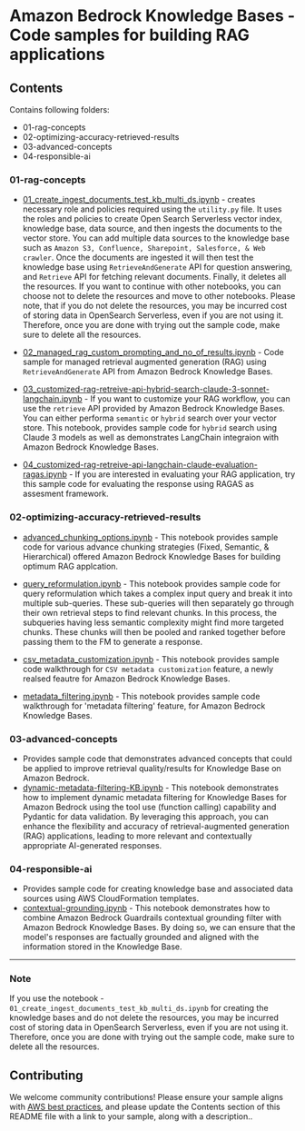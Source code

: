 # Amazon Bedrock Knowledge Bases  - Code samples for building RAG applications

## Contents
Contains following folders: 
- 01-rag-concepts
- 02-optimizing-accuracy-retrieved-results
- 03-advanced-concepts
- 04-responsible-ai

### 01-rag-concepts
- [01_create_ingest_documents_test_kb_multi_ds.ipynb](./01-rag-concepts/01_create_ingest_documents_test_kb_multi_ds.ipynb) - creates necessary role and policies required using the `utility.py` file. It uses the roles and policies to create Open Search Serverless vector index, knowledge base, data source, and then ingests the documents to the vector store. You can add multiple data sources to the knowledge base such as `Amazon S3, Confluence, Sharepoint, Salesforce, & Web crawler`. Once the documents are ingested it will then test the knowledge base using `RetrieveAndGenerate` API for question answering, and `Retrieve` API for fetching relevant documents. Finally, it deletes all the resources. If you want to continue with other notebooks, you can choose not to delete the resources and move to other notebooks. Please note, that if you do not delete the resources, you may be incurred cost of storing data in OpenSearch Serverless, even if you are not using it. Therefore, once you are done with trying out the sample code, make sure to delete all the resources. 

- [02_managed_rag_custom_prompting_and_no_of_results.ipynb](./01-rag-concepts/02_managed_rag_custom_prompting_and_no_of_results.ipynb) - Code sample for managed retrieval augmented generation (RAG) using `RetrieveAndGenerate` API from Amazon Bedrock Knowledge Bases.

- [03_customized-rag-retreive-api-hybrid-search-claude-3-sonnet-langchain.ipynb](./01-rag-concepts/03_customized-rag-retreive-api-hybrid-search-claude-3-sonnet-langchain.ipynb) - If you want to customize your RAG workflow, you can use the `retrieve` API provided by Amazon Bedrock Knowledge Bases. You can either performa `semantic` or `hybrid` search over your vector store. This notebook, provides sample code for `hybrid` search using Claude 3 models as well as demonstrates LangChain integraion with Amazon Bedrock Knowledge Bases.

- [04_customized-rag-retreive-api-langchain-claude-evaluation-ragas.ipynb](./01-rag-concepts/04_customized-rag-retreive-api-langchain-claude-evaluation-ragas.ipynb) - If you are interested in evaluating your RAG application, try this sample code for evaluating the response using RAGAS as assesment framework.


### 02-optimizing-accuracy-retrieved-results
- [advanced_chunking_options.ipynb](./02-optimizing-accuracy-retrieved-results/advanced_chunking_options.ipynb) - This notebook provides sample code for various advance chunking strategies (Fixed, Semantic, & Hierarchical) offered Amazon Bedrock Knowledge Bases for building optimum RAG applcation.
  
- [query_reformulation.ipynb](./02-optimizing-accuracy-retrieved-results/query_reformulation.ipynb) - This notebook provides sample code for query reformulation which takes a complex input query and break it into multiple sub-queries. These sub-queries will then separately go through their own retrieval steps to find relevant chunks. In this process, the subqueries having less semantic complexity might find more targeted chunks. These chunks will then be pooled and ranked together before passing them to the FM to generate a response.
  
- [csv_metadata_customization.ipynb](./02-optimizing-accuracy-retrieved-results/csv_metadata_customization.ipynb) - This notebook provides sample code walkthrough for `CSV metadata customization` feature, a newly realsed feautre for Amazon Bedrock Knowledge Bases.
  
- [metadata_filtering.ipynb](./02-optimizing-accuracy-retrieved-results/metadata_filtering.ipynb) - This notebook provides sample code walkthrough for 'metadata filtering' feature, for Amazon Bedrock Knowledge Bases.

### 03-advanced-concepts

- Provides sample code that demonstrates advanced concepts that could be applied to improve retrieval quality/results for Knowledge Base on Amazon Bedrock.
- [dynamic-metadata-filtering-KB.ipynb](./03-advanced-concepts/dynamic-metadata-filtering/dynamic-metadata-filtering-KB.ipynb) - This notebook demonstrates how to implement dynamic metadata filtering for Knowledge Bases for Amazon Bedrock using the tool use (function calling) capability and Pydantic for data validation. By leveraging this approach, you can enhance the flexibility and accuracy of retrieval-augmented generation (RAG) applications, leading to more relevant and contextually appropriate AI-generated responses.

### 04-responsible-ai
- Provides sample code for creating knowledge base and associated data sources using AWS CloudFormation templates.
- [contextual-grounding.ipynb](./04-responsible-ai/contextual-grounding.ipynb) - This notebook demonstrates how to combine Amazon Bedrock Guardrails contextual grounding filter with Amazon Bedrock Knowledge Bases. By doing so, we can ensure that the model's responses are factually grounded and aligned with the information stored in the Knowledge Base.

***

### Note
If you use the notebook - `01_create_ingest_documents_test_kb_multi_ds.ipynb` for creating the knowledge bases and do not delete the resources, you may be incurred cost of storing data in OpenSearch Serverless, even if you are not using it. Therefore, once you are done with trying out the sample code, make sure to delete all the resources. 

## Contributing

We welcome community contributions! Please ensure your sample aligns with [AWS best practices](_!https://aws.amazon.com/architecture/well-architected/_), and please update the Contents section of this README file with a link to your sample, along with a description..
